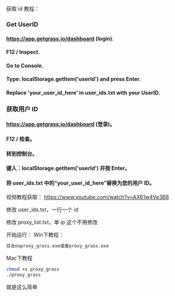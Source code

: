 获取 id 教程：
### Get UserID
#### https://app.getgrass.io/dashboard (login).
#### F12 / Inspect.
#### Go to Console.
#### Type: localStorage.getItem('userId') and press Enter.
#### Replace 'your_user_id_here' in user_ids.txt with your UserID.

### 获取用户 ID
#### https://app.getgrass.io/dashboard (登录)。
#### F12 / 检查。
#### 转到控制台。
#### 键入：localStorage.getItem('userId') 并按 Enter。
#### 将 user_ids.txt 中的“your_user_id_here”替换为您的用户 ID。

视频教程获取：
https://www.youtube.com/watch?v=AX61w4Ve3B8

修改 user_ids.txt，一行一个 id

修改 proxy_list.txt，单 ip 这个不用修改

开始运行：
Win下教程：
```bash
双击noproxy_grass.exe或者proxy_grass.exe
```
Mac下教程
```bash
chmod +x proxy_grass
./proxy_grass
```
就是这么简单


